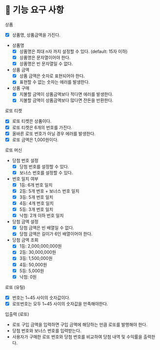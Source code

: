 # 🎯 기능 요구 사항

상품
- [x] 상품명, 상품금액을 가진다.
- 상품명
  - [x] 상품명은 최대 n자 까지 설정할 수 있다. (default: 15자 이하)
  - [x] 상품명은 문자열이어야 한다.
  - [x] 상품명은 빈 문자열일 수 없다.
- 상품 금액
  - [x] 상품 금액은 숫자로 표현되어야 한다.
  - [x] 표현할 수 없는 숫자는 에러를 발생한다.
- 상품 구매
  - [x] 지불할 금액이 상품금액보다 적다면 에러를 발생한다.
  - [x] 지불할 금액이 상품금액보다 많다면 잔돈을 반환한다.

로또 티켓
  - [x] 로또 티켓은 상품이다.
  - [x] 로또 티켓은 6개의 번호를 가진다.
  - [x] 올바른 로또 번호가 아닐 경우 에러를 발생한다.
  - [x] 로또 금액은 1,000원이다.

로또 머신
  - 당첨 번호 설정
    - [x] 당첨 번호를 설정할 수 있다.
    - [x] 보너스 번호를 설정할 수 있다.
  - 번호 일치 여부
    - [x] 1등: 6개 번호 일치
    - [x] 2등: 5개 번호 + 보너스 번호 일치
    - [x] 3등: 5개 번호 일치
    - [x] 4등: 4개 번호 일치
    - [x] 5등: 3개 번호 일치
    - [x] 낙첨: 2개 이하 번호 일치
  - 당첨 금액 설정
    - [x] 당첨 금액은 빈 배열일 수 없다.
    - [x] 당첨 금액은 길이가 6인 배열이어야 한다.
  - 당첨 금액 조회
    - [x] 1등: 2,000,000,000원
    - [x] 2등: 30,000,000원
    - [x] 3등: 1,500,000원
    - [x] 4등: 50,000원
    - [x] 5등: 5,000원
    - [x] 낙첨: 0원
 
로또 (유틸)
  - [x] 번호는 1~45 사이의 숫자값이다.
  - [x] 로또번호는 모두 1~45 사이의 숫자값을 만족해야한다.

입출력 (로또)
- 로또 구입 금액을 입력하면 구입 금액에 해당하는 만큼 로또를 발행해야 한다.
- 당첨 번호와 보너스 번호를 입력받는다.
- 사용자가 구매한 로또 번호와 당첨 번호를 비교하여 당첨 내역 및 수익률을 출력한다.

